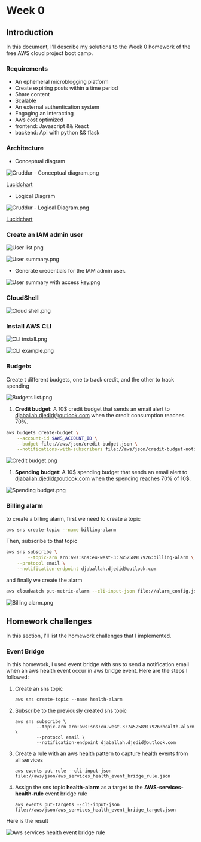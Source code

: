 # Week 0

## Introduction

In this document, I’ll describe my solutions to the Week 0 homework of the free AWS cloud project boot camp.

### Requirements

- An ephemeral microblogging platform
- Create expiring posts within a time period
- Share content
- Scalable
- An external authentication system
- Engaging an interacting
- Aws cost optimized
- frontend: Javascript && React
- backend: Api with python && flask

### Architecture

- Conceptual diagram

![Cruddur - Conceptual diagram.png](week0_assets/Cruddur%20-%20Conceptual%20diagram.png)

[Lucidchart](https://lucid.app/lucidchart/599b486c-576d-4081-96da-43bf3697eab7/edit?viewport_loc=-770%2C-264%2C2586%2C1066%2C0_0&invitationId=inv_5a30abc0-f8f5-45cc-9ade-77fea0e7eece)

- Logical Diagram

![Cruddur - Logical Diagram.png](week0_assets/Cruddur%20-%20Logical%20Diagram.png)

[Lucidchart](https://lucid.app/lucidchart/4ff4003e-b606-4012-9e39-9e7d8bd326a0/edit?viewport_loc=-236%2C123%2C2582%2C1065%2C0_0&invitationId=inv_8cd4f60b-9b44-4acc-a0ee-7d12a38f69ca)

### Create an IAM admin user

![User list.png](week0_assets/User%20list.png)

![User summary.png](week0_assets/User%20summary.png)

- Generate credentials for the IAM admin user.

![User summary with access key.png](week0_assets/User%20summary%20with%20access%20key.png)

### CloudShell

![Cloud shell.png](week0_assets/Cloud%20shell.png)

### Install AWS CLI

![CLI install.png](week0_assets/CLI%20install.png)

![CLI example.png](week0_assets/CLI%20example.png)

### Budgets

Create t different budgets, one to track credit, and the other to track spending

![Budgets list.png](week0_assets/Budgets%20list.png)

1. **Credit budget**: A 10$ credit budget that sends an email alert to djaballah.djedid@outlook.com when the credit consumption reaches 70%.

```bash
aws budgets create-budget \
    --account-id $AWS_ACCOUNT_ID \
    --budget file://aws/json/credit-budget.json \
    --notifications-with-subscribers file://aws/json/credit-budget-notification.json
```

![Credit budget.png](week0_assets/Credit%20budget.png)

1. **Spending budget**: A 10$ spending budget that sends an email alert to djaballah.djedid@outlook.com when the spending reaches 70% of 10$.

![Spending budget.png](week0_assets/Spending%20budget.png)

### Billing alarm

to create a billing alarm, first we need to create a topic

```bash
aws sns create-topic --name billing-alarm
```

Then, subscribe to that topic

```bash
aws sns subscribe \
		--topic-arn arn:aws:sns:eu-west-3:745258917926:billing-alarm \
    --protocol email \
    --notification-endpoint djaballah.djedid@outlook.com
```

and finally we create the alarm

```bash
aws cloudwatch put-metric-alarm --cli-input-json file://alarm_config.jso
```

![Billing alarm.png](week0_assets/Billing%20alarm.png)

## Homework challenges

In this section, I'll list the homework challenges that I implemented.

### Event Bridge

In this homework, I used event bridge with sns to send a notification email when an aws health event occur in aws bridge event.
Here are the steps I followed:

1. Create an sns topic

    ```
    aws sns create-topic --name health-alarm 
    ```

2. Subscribe to the previously created sns topic

    ```
    aws sns subscribe \
            --topic-arn arn:aws:sns:eu-west-3:745258917926:health-alarm \
            --protocol email \
            --notification-endpoint djaballah.djedid@outlook.com
    ```

3. Create a rule with an aws health pattern to capture health events from all services

    ```
    aws events put-rule --cli-input-json file://aws/json/aws_services_health_event_bridge_rule.json
    ```

4. Assign the sns topic **health-alarm** as a target to the **AWS-services-health-rule** event bridge rule 

    ```
    aws events put-targets --cli-input-json file://aws/json/aws_services_health_event_bridge_target.json
    ```

Here is the result

![Aws services health event bridge rule](week0_assets/Aws%20services%20health%20event%20bridge%20rule.png)


